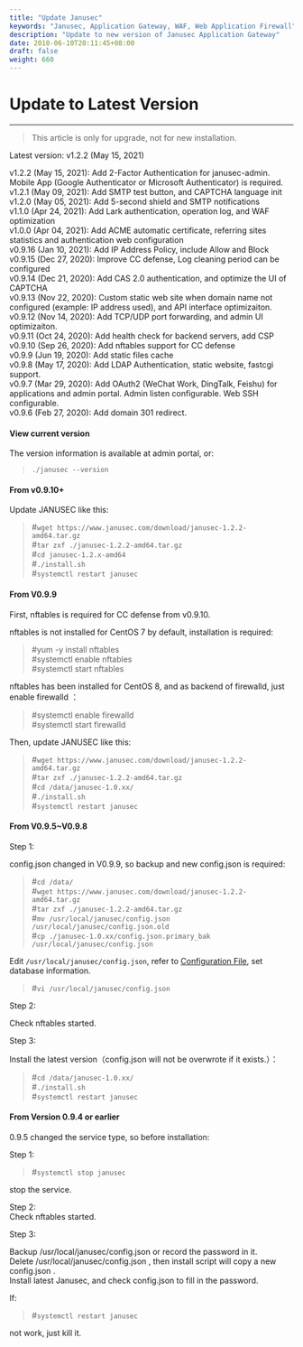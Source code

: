 ```yaml
---
title: "Update Janusec"
keywords: "Janusec, Application Gateway, WAF, Web Application Firewall"
description: "Update to new version of Janusec Application Gateway"
date: 2018-06-10T20:11:45+08:00
draft: false
weight: 660
---
```


# Update to Latest Version   
----

> This article is only for upgrade, not for new installation.  

Latest version: v1.2.2 (May 15, 2021)   

v1.2.2  (May 15, 2021): Add 2-Factor Authentication for janusec-admin. Mobile App (Google Authenticator or Microsoft Authenticator) is required.    
v1.2.1  (May 09, 2021): Add SMTP test button, and CAPTCHA language init   
v1.2.0  (May 05, 2021): Add 5-second shield and SMTP notifications  
v1.1.0  (Apr 24, 2021): Add Lark authentication, operation log, and WAF optimization    
v1.0.0  (Apr 04, 2021): Add ACME automatic certificate, referring sites statistics and authentication web configuration  
v0.9.16 (Jan 10, 2021): Add IP Address Policy, include Allow and Block   
v0.9.15 (Dec 27, 2020): Improve CC defense, Log cleaning period can be configured  
v0.9.14 (Dec 21, 2020): Add CAS 2.0 authentication, and optimize the UI of CAPTCHA  
v0.9.13 (Nov 22, 2020): Custom static web site when domain name not configured  (example: IP address used), and API interface optimizaiton.    
v0.9.12 (Nov 14, 2020): Add TCP/UDP port forwarding, and admin UI optimizaiton.   
v0.9.11 (Oct 24, 2020): Add health check for backend servers, add CSP  
v0.9.10 (Sep 26, 2020): Add nftables support for CC defense   
v0.9.9 (Jun 19, 2020): Add static files cache   
v0.9.8 (May 17, 2020): Add LDAP Authentication, static website, fastcgi support.  
v0.9.7 (Mar 29, 2020): Add OAuth2 (WeChat Work, DingTalk, Feishu) for applications and admin portal. Admin listen configurable. Web SSH configurable.  
v0.9.6 (Feb 27, 2020): Add domain 301 redirect.  

#### View current version  

The version information is available at admin portal, or:  

> `./janusec --version`  

#### From v0.9.10+ 

Update JANUSEC like this:     

> #`wget https://www.janusec.com/download/janusec-1.2.2-amd64.tar.gz`  
> #`tar zxf ./janusec-1.2.2-amd64.tar.gz`  
> #`cd janusec-1.2.x-amd64`   
> #`./install.sh`  
> #`systemctl restart janusec`  

#### From V0.9.9  

First, nftables is required for CC defense from v0.9.10.    

nftables is not installed for CentOS 7 by default, installation is required:    

> #yum -y install nftables  
> #systemctl enable nftables  
> #systemctl start nftables  

nftables has been installed for CentOS 8, and as backend of firewalld, just enable firewalld ：  

> #systemctl enable firewalld  
> #systemctl start firewalld  

Then, update JANUSEC like this:  

> #`wget https://www.janusec.com/download/janusec-1.2.2-amd64.tar.gz`  
> #`tar zxf ./janusec-1.2.2-amd64.tar.gz`  
> #`cd /data/janusec-1.0.xx/`  
> #`./install.sh`  
> #`systemctl restart janusec`  

#### From V0.9.5~V0.9.8  

Step 1:  

config.json changed in V0.9.9, so backup and new config.json is required:   

> #`cd /data/`  
> #`wget https://www.janusec.com/download/janusec-1.2.2-amd64.tar.gz`  
> #`tar zxf ./janusec-1.2.2-amd64.tar.gz`  
> #`mv /usr/local/janusec/config.json /usr/local/janusec/config.json.old`  
> #`cp ./janusec-1.0.xx/config.json.primary_bak /usr/local/janusec/config.json`  

Edit `/usr/local/janusec/config.json`, refer to [Configuration File](/documentation/configuration/), set database information.    

> #`vi /usr/local/janusec/config.json`  

Step 2:  

Check nftables started.  

Step 3:  

Install the latest version（config.json will not be overwrote if it exists.）：  

> #`cd /data/janusec-1.0.xx/`  
> #`./install.sh`  
> #`systemctl restart janusec`  

#### From Version 0.9.4 or earlier  

0.9.5 changed the service type, so before installation:  

Step 1:  

> #`systemctl stop janusec`  

stop the service.   

Step 2:  
Check nftables started.  

Step 3:  

Backup /usr/local/janusec/config.json or record the password in it.   
Delete /usr/local/janusec/config.json , then install script will copy a new config.json .  
Install latest Janusec, and check config.json to fill in the password.  

If:  

> #`systemctl restart janusec`  

not work, just kill it.  
